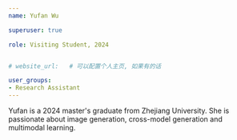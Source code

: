 ```yaml
---
name: Yufan Wu

superuser: true

role: Visiting Student, 2024


# website_url:   # 可以配置个人主页, 如果有的话

user_groups:
- Research Assistant
---
```


Yufan is a 2024 master's graduate from Zhejiang University. She is passionate about image generation, cross-model generation and multimodal learning.